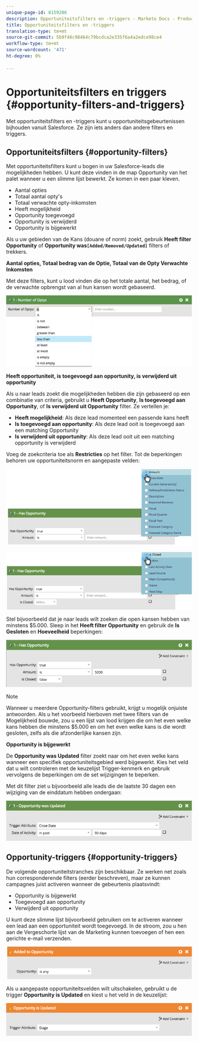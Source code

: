 ```yaml
---
unique-page-id: 8159286
description: Opportuniteitsfilters en -triggers - Marketo Docs - Productdocumentatie
title: Opportuniteitsfilters en -triggers
translation-type: tm+mt
source-git-commit: 5b9f48c98464c79bcdca2e335f6a4a2edce98ce4
workflow-type: tm+mt
source-wordcount: '471'
ht-degree: 0%

---
```



# Opportuniteitsfilters en triggers {#opportunity-filters-and-triggers}

Met opportuniteitsfilters en -triggers kunt u opportuniteitsgebeurtenissen bijhouden vanuit Salesforce. Ze zijn iets anders dan andere filters en triggers.

## Opportuniteitsfilters {#opportunity-filters}

Met opportuniteitsfilters kunt u bogen in uw Salesforce-leads die mogelijkheden hebben. U kunt deze vinden in de map Opportunity van het palet wanneer u een slimme lijst bewerkt. Ze komen in een paar kleven.

* Aantal opties
* Totaal aantal opty&#39;s
* Totaal verwachte opty-inkomsten
* Heeft mogelijkheid
* Opportunity toegevoegd
* Opportunity is verwijderd
* Opportunity is bijgewerkt

Als u uw gebieden van de Kans (douane of norm) zoekt, gebruik **Heeft filter Opportunity** of **Opportunity was`[Added/Removed/Updated]`** filters of trekkers.

**Aantal opties, Totaal bedrag van de Optie, Totaal van de Opty Verwachte Inkomsten**

Met deze filters, kunt u lood vinden die op het totale aantal, het bedrag, of de verwachte opbrengst van al hun kansen wordt gebaseerd.

![](assets/image2015-6-11-12-3a29-3a34.png)

**Heeft opportuniteit, is toegevoegd aan opportunity, is verwijderd uit opportunity**

Als u naar leads zoekt die mogelijkheden hebben die zijn gebaseerd op een combinatie van criteria, gebruikt u **Heeft Opportunity**, **Is toegevoegd aan Opportunity**, of **Is verwijderd uit Opportunity** filter. Ze vertellen je:

* **Heeft mogelijkheid**: Als deze lead momenteel een passende kans heeft
* **Is toegevoegd aan opportunity**: Als deze lead ooit is toegevoegd aan een matching Opportunity
* **Is verwijderd uit opportunity**: Als deze lead ooit uit een matching opportunity is verwijderd

Voeg de zoekcriteria toe als **Restricties** op het filter. Tot de beperkingen behoren uw opportuniteitsnorm en aangepaste velden:

![](assets/image2015-6-11-12-3a31-3a0.png)

![](assets/image2015-6-11-12-3a31-3a46.png)

Stel bijvoorbeeld dat je naar leads wilt zoeken die open kansen hebben van minstens $5.000. Sleep in het **Heeft filter Opportunity** en gebruik de **Is Gesloten** en **Hoeveelheid** beperkingen:

![](assets/image2015-6-11-12-3a32-3a0.png)

>[!NOTE]
>
>Wanneer u meerdere Opportunity-filters gebruikt, krijgt u mogelijk onjuiste antwoorden. Als u het voorbeeld hierboven met twee filters van de Mogelijkheid bouwde, zou u een lijst van lood krijgen die om het even welke kans hebben die minstens $5.000 en om het even welke kans is die wordt gesloten, zelfs als die afzonderlijke kansen zijn.

**Opportunity is bijgewerkt**

De **Opportunity was Updated** filter zoekt naar om het even welke kans wanneer een specifiek opportuniteitsgebied werd bijgewerkt. Kies het veld dat u wilt controleren met de keuzelijst Trigger-kenmerk en gebruik vervolgens de beperkingen om de set wijzigingen te beperken.

Met dit filter ziet u bijvoorbeeld alle leads die de laatste 30 dagen een wijziging van de einddatum hebben ondergaan:

![](assets/image2015-6-11-12-3a33-3a7.png)

## Opportunity-triggers {#opportunity-triggers}

De volgende opportuniteitstranches zijn beschikbaar. Ze werken net zoals hun corresponderende filters (eerder beschreven), maar ze kunnen campagnes juist activeren wanneer de gebeurtenis plaatsvindt:

* Opportunity is bijgewerkt
* Toegevoegd aan opportunity
* Verwijderd uit opportunity

U kunt deze slimme lijst bijvoorbeeld gebruiken om te activeren wanneer een lead aan een opportuniteit wordt toegevoegd. In de stroom, zou u hen aan de Vergeschorte lijst van de Marketing kunnen toevoegen of hen een gerichte e-mail verzenden.

![](assets/image2015-6-11-12-3a33-3a48.png)

Als u aangepaste opportuniteitsvelden wilt uitschakelen, gebruikt u de trigger **Opportunity is Updated** en kiest u het veld in de keuzelijst:

![](assets/image2015-6-11-12-3a33-3a34.png)
